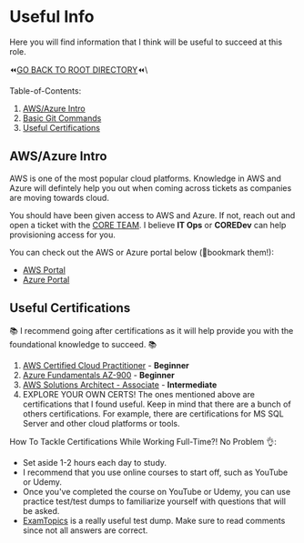 # Useful Info
Here you will find information that I think will be useful to succeed at this role. 

:rewind:[GO BACK TO ROOT DIRECTORY](https://github.com/daviddang-redgate/my-notes/):rewind:\

Table-of-Contents:
1. [AWS/Azure Intro](https://github.com/daviddang-redgate/my-notes/blob/main/UsefulInfo.md#awsazure-intro)
2. [Basic Git Commands]()
3. [Useful Certifications](https://github.com/daviddang-redgate/my-notes/blob/main/UsefulInfo.md#awsazure-intro)

## AWS/Azure Intro
AWS is one of the most popular cloud platforms. Knowledge in AWS and Azure will defintely help you out when coming across tickets as companies are moving towards cloud.

You should have been given access to AWS and Azure. If not, reach out and open a ticket with the [CORE TEAM](https://coreservices.red-gate.com/hc/en-gb). I believe **IT Ops** or **COREDev** can help provisioning access for you.

You can check out the AWS or Azure portal below (:bookmark:bookmark them!):
- [AWS Portal](https://redgate.awsapps.com/start/#/)
- [Azure Portal](https://portal.azure.com/#home)

## Useful Certifications
:books: I recommend going after certifications as it will help provide you with the foundational knowledge to succeed. :books:

1. [AWS Certified Cloud Practitioner](https://aws.amazon.com/certification/certified-cloud-practitioner/) - **Beginner**
2. [Azure Fundamentals AZ-900](https://docs.microsoft.com/en-us/learn/certifications/exams/az-900) - **Beginner**
3. [AWS Solutions Architect - Associate](https://aws.amazon.com/certification/certified-solutions-architect-associate/) - **Intermediate**
4. EXPLORE YOUR OWN CERTS! The ones mentioned above are certifications that I found useful. Keep in mind that there are a bunch of others certifications. For example, there are certifications for MS SQL Server and other cloud platforms or tools.

How To Tackle Certifications While Working Full-Time?! No Problem :ok_hand:: 
- Set aside 1-2 hours each day to study.
- I recommend that you use online courses to start off, such as YouTube or Udemy.
- Once you've completed the course on YouTube or Udemy, you can use practice test/test dumps to familiarize yourself with questions that will be asked.
- [ExamTopics](https://www.examtopics.com/) is a really useful test dump. Make sure to read comments since not all answers are correct.
